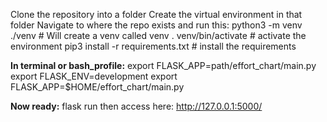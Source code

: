 Clone the repository into a folder
Create the virtual environment in that folder
Navigate to where the repo exists and run this:
python3 -m venv ./venv # Will create a venv called venv
. venv/bin/activate # activate the environment
pip3 install -r requirements.txt  # install the requirements

**In terminal or bash_profile:**
export FLASK_APP=path/effort_chart/main.py
export FLASK_ENV=development
export FLASK_APP=$HOME/effort_chart/main.py

**Now ready:**
flask run
then access here:
http://127.0.0.1:5000/
